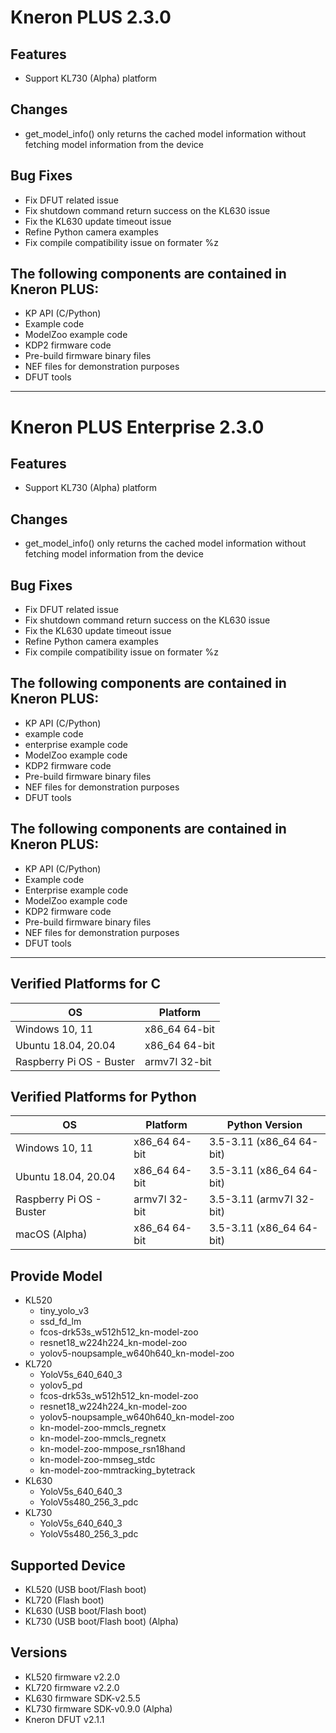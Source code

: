 # Kneron PLUS 2.3.0  

## Features  
- Support KL730 (Alpha) platform  

## Changes  
- get_model_info() only returns the cached model information without fetching model information from the device  

## Bug Fixes  
- Fix DFUT related issue  
- Fix shutdown command return success on the KL630 issue  
- Fix the KL630 update timeout issue  
- Refine Python camera examples  
- Fix compile compatibility issue on formater %z  

## The following components are contained in Kneron PLUS:  

- KP API (C/Python)  
- Example code  
- ModelZoo example code  
- KDP2 firmware code  
- Pre-build firmware binary files  
- NEF files for demonstration purposes  
- DFUT tools  


***

# Kneron PLUS Enterprise 2.3.0  

## Features  
- Support KL730 (Alpha) platform  

## Changes  
- get_model_info() only returns the cached model information without fetching model information from the device  

## Bug Fixes  
- Fix DFUT related issue  
- Fix shutdown command return success on the KL630 issue  
- Fix the KL630 update timeout issue  
- Refine Python camera examples  
- Fix compile compatibility issue on formater %z  

## The following components are contained in Kneron PLUS:  
- KP API (C/Python)  
- example code  
- enterprise example code  
- ModelZoo example code  
- KDP2 firmware code  
- Pre-build firmware binary files  
- NEF files for demonstration purposes  
- DFUT tools  

## The following components are contained in Kneron PLUS:  

- KP API (C/Python)  
- Example code  
- Enterprise example code  
- ModelZoo example code  
- KDP2 firmware code  
- Pre-build firmware binary files  
- NEF files for demonstration purposes  
- DFUT tools  

***

## Verified Platforms for C 
| OS                       | Platform      |
|--------------------------|---------------|
| Windows 10, 11           | x86_64 64-bit |
| Ubuntu 18.04, 20.04      | x86_64 64-bit |
| Raspberry Pi OS - Buster | armv7l 32-bit |

## Verified Platforms for Python 
| OS                       | Platform      | Python Version          |
|--------------------------|---------------|-------------------------|
| Windows 10, 11           | x86_64 64-bit | 3.5-3.11 (x86_64 64-bit) |
| Ubuntu 18.04, 20.04      | x86_64 64-bit | 3.5-3.11 (x86_64 64-bit) |
| Raspberry Pi OS - Buster | armv7l 32-bit | 3.5-3.11 (armv7l 32-bit) |
| macOS (Alpha)            | x86_64 64-bit | 3.5-3.11 (x86_64 64-bit) |

## Provide Model
* KL520  
    * tiny_yolo_v3  
    * ssd_fd_lm  
    * fcos-drk53s_w512h512_kn-model-zoo  
    * resnet18_w224h224_kn-model-zoo  
    * yolov5-noupsample_w640h640_kn-model-zoo  
* KL720  
    * YoloV5s_640_640_3  
    * yolov5_pd  
    * fcos-drk53s_w512h512_kn-model-zoo  
    * resnet18_w224h224_kn-model-zoo  
    * yolov5-noupsample_w640h640_kn-model-zoo  
    * kn-model-zoo-mmcls_regnetx  
    * kn-model-zoo-mmcls_regnetx  
    * kn-model-zoo-mmpose_rsn18hand  
    * kn-model-zoo-mmseg_stdc  
    * kn-model-zoo-mmtracking_bytetrack  
* KL630  
    * YoloV5s_640_640_3  
    * YoloV5s480_256_3_pdc  
* KL730  
    * YoloV5s_640_640_3  
    * YoloV5s480_256_3_pdc  

## Supported Device  
* KL520 (USB boot/Flash boot)  
* KL720 (Flash boot) 
* KL630 (USB boot/Flash boot)  
* KL730 (USB boot/Flash boot) (Alpha)  

## Versions
* KL520 firmware v2.2.0  
* KL720 firmware v2.2.0  
* KL630 firmware SDK-v2.5.5  
* KL730 firmware SDK-v0.9.0 (Alpha)  
* Kneron DFUT v2.1.1  